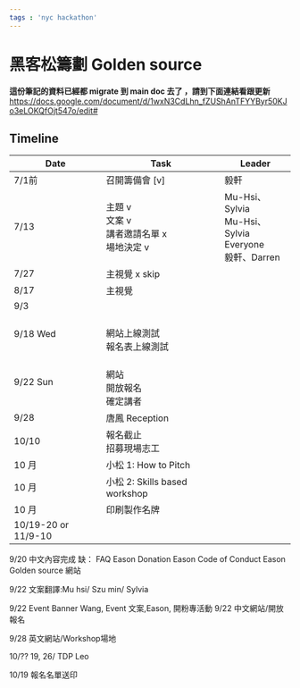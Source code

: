 ```yaml
---
tags : 'nyc hackathon'
---
```

# 黑客松籌劃 Golden source

**這份筆記的資料已經都 migrate 到 main doc 去了 ，請到下面連結看跟更新**
https://docs.google.com/document/d/1wxN3CdLhn_fZUShAnTFYYByr50KJo3eLOKQfOjt547o/edit# 

## Timeline
| Date | Task | Leader |
| -------- | -------- | -------- |
| 7/1前     | 召開籌備會 [v]    | 毅軒     |
| 7/13     | 主題 v <br>文案 v <br>講者邀請名單 x <br>場地決定 v    | Mu-Hsi、Sylvia<br>Mu-Hsi、Sylvia<br>Everyone<br>毅軒、Darren     |
| 7/27     | 主視覺  x skip    |     |
| 8/17     | 主視覺     |      |
| 9/3     |      |      |
| 9/18 Wed      | <br>網站上線測試<br>報名表上線測試     |      |
| 9/22 Sun     | <br>網站<br>開放報名<br>確定講者     |      |
| 9/28     |  唐鳳 Reception    |      |
| 10/10     | 報名截止<br>招募現場志工     |      |
| 10 月   | 小松 1: How to Pitch <br>     |      |
| 10 月    | 小松 2: Skills based workshop     |      |
| 10 月    | 印刷製作名牌    |      |
| 10/19-20 or 11/9-10    |      |      |


9/20 中文內容完成
缺：
FAQ Eason
Donation Eason
Code of Conduct Eason
Golden source 網站 

9/22 
文案翻譯:Mu hsi/ Szu min/ Sylvia

9/22 Event Banner Wang, Event 文案,Eason, 開粉專活動
9/22 中文網站/開放報名

9/28 英文網站/Workshop場地

10/?? 19, 26/ TDP Leo

10/19 報名名單送印
